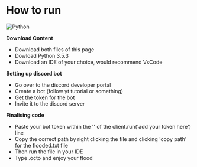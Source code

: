 # How to run

![Python](https://img.shields.io/badge/python-v3.6+-blue.svg)

**Download Content**
- Download both files of this page 
- Dowload Python 3.5.3
- Download an IDE of your choice, would recommend VsCode

**Setting up discord bot**
- Go over to the discord developer portal
- Create a bot (follow yt tutorial or something)
- Get the token for the bot
- Invite it to the discord server

**Finalising code**
- Paste your bot token within the '' of the client.run('add your token here') line
- Copy the correct path by right clicking the file and clicking 'copy path' for the flooded.txt file 
- Then run the file in your IDE
- Type .octo and enjoy your flood      
